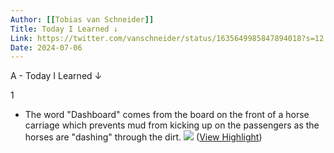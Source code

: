```yaml
---
Author: [[Tobias van Schneider]]
Title: Today I Learned ↓
Link: https://twitter.com/vanschneider/status/1635649985847894018?s=12
Date: 2024-07-06
---
```

A - Today I Learned ↓

1
- The word "Dashboard" comes from the board on the front of a horse carriage which prevents mud from kicking up on the passengers as the horses are "dashing" through the dirt.
  ![](https://pbs.twimg.com/media/FrL9qJCWcAE1kED.png) ([View Highlight](https://read.readwise.io/read/01gvjw3z5g30hzh1ed27ah3zm7))
